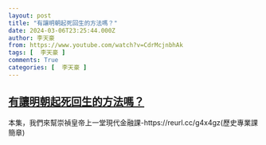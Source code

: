 ```yaml
---
layout: post
title: "有讓明朝起死回生的方法嗎？"
date: 2024-03-06T23:25:44.000Z
author: 李天豪
from: https://www.youtube.com/watch?v=CdrMcjnbhAk
tags: [  李天豪 ]
comments: True
categories: [  李天豪 ]
---
```

<!--1709767544000-->
[有讓明朝起死回生的方法嗎？](https://www.youtube.com/watch?v=CdrMcjnbhAk)
------

<div>
本集，我們來幫崇禎皇帝上一堂現代金融課-https://reurl.cc/g4x4gz(歷史專業課簡章)
</div>
